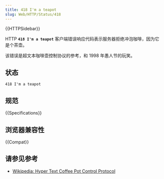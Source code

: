```yaml
---
title: 418 I'm a teapot
slug: Web/HTTP/Status/418
---
```


{{HTTPSidebar}}

HTTP **`418 I'm a teapot`** 客户端错误响应代码表示服务器拒绝冲泡咖啡，因为它是个茶壶。

该错误是超文本咖啡壶控制协议的参考，和 1998 年愚人节的玩笑。

## 状态

```plain
418 I'm a teapot
```

## 规范

{{Specifications}}

## 浏览器兼容性

{{Compat}}

## 请参见参考

- [Wikipedia: Hyper Text Coffee Pot Control Protocol](https://zh.wikipedia.org/wiki/Hyper_Text_Coffee_Pot_Control_Protocol)
